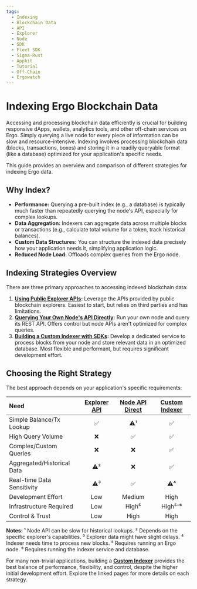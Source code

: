 ```yaml
---
tags:
  - Indexing
  - Blockchain Data
  - API
  - Explorer
  - Node
  - SDK
  - Fleet SDK
  - Sigma-Rust
  - Appkit
  - Tutorial
  - Off-Chain
  - Ergowatch
---
```


# Indexing Ergo Blockchain Data

Accessing and processing blockchain data efficiently is crucial for building responsive dApps, wallets, analytics tools, and other off-chain services on Ergo. Simply querying a live node for every piece of information can be slow and resource-intensive. Indexing involves processing blockchain data (blocks, transactions, boxes) and storing it in a readily queryable format (like a database) optimized for your application's specific needs.

This guide provides an overview and comparison of different strategies for indexing Ergo data.

## Why Index?

*   **Performance:** Querying a pre-built index (e.g., a database) is typically much faster than repeatedly querying the node's API, especially for complex lookups.
*   **Data Aggregation:** Indexers can aggregate data across multiple blocks or transactions (e.g., calculate total volume for a token, track historical balances).
*   **Custom Data Structures:** You can structure the indexed data precisely how your application needs it, simplifying application logic.
*   **Reduced Node Load:** Offloads complex queries from the Ergo node.

## Indexing Strategies Overview

There are three primary approaches to accessing indexed blockchain data:

1.  **[Using Public Explorer APIs](explorer-apis.md):** Leverage the APIs provided by public blockchain explorers. Easiest to start, but relies on third parties and has limitations.
2.  **[Querying Your Own Node's API Directly](node-api-direct.md):** Run your own node and query its REST API. Offers control but node APIs aren't optimized for complex queries.
3.  **[Building a Custom Indexer with SDKs](custom-indexer.md):** Develop a dedicated service to process blocks from your node and store relevant data in an optimized database. Most flexible and performant, but requires significant development effort.

## Choosing the Right Strategy

The best approach depends on your application's specific requirements:

| Need                        | [Explorer API](explorer-apis.md) | [Node API Direct](node-api-direct.md) | [Custom Indexer](custom-indexer.md) |
| :-------------------------- | :----------------------------------------------------: | :---------------------------------------------------------: | :-------------------------------------------------------: |
| Simple Balance/Tx Lookup    |                           ✅                           |                             ⚠️¹                            |                            ✅                             |
| High Query Volume           |                           ❌                           |                             ✅                            |                            ✅                             |
| Complex/Custom Queries      |                           ❌                           |                             ❌                            |                            ✅                             |
| Aggregated/Historical Data  |                           ⚠️²                          |                             ❌                            |                            ✅                             |
| Real-time Data Sensitivity  |                           ⚠️³                          |                             ✅                            |                            ⚠️⁴                           |
| Development Effort          |                          Low                           |                          Medium                           |                           High                            |
| Infrastructure Required     |                          Low                           |                           High⁵                           |                         High⁵⁺⁶                         |
| Control & Trust             |                          Low                           |                           High                            |                           High                            |

**Notes:**
¹ Node API can be slow for historical lookups.
² Depends on the specific explorer's capabilities.
³ Explorer data might have slight delays.
⁴ Indexer needs time to process new blocks.
⁵ Requires running an Ergo node.
⁶ Requires running the indexer service and database.

For many non-trivial applications, building a **[Custom Indexer](custom-indexer.md)** provides the best balance of performance, flexibility, and control, despite the higher initial development effort. Explore the linked pages for more details on each strategy.
